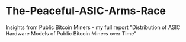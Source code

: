 # The-Peaceful-ASIC-Arms-Race
Insights from Public Bitcoin Miners - my full report "Distribution of ASIC Hardware Models of Public Bitcoin Miners over Time"
